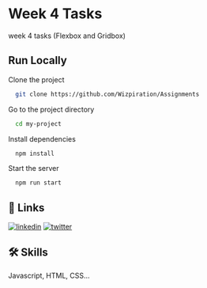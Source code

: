 # Week 4 Tasks

week 4 tasks (Flexbox and Gridbox)

## Run Locally

Clone the project

```bash
  git clone https://github.com/Wizpiration/Assignments
```

Go to the project directory

```bash
  cd my-project
```

Install dependencies

```bash
  npm install
```

Start the server

```bash
  npm run start
```

## 🔗 Links

[![linkedin](https://img.shields.io/badge/linkedin-0A66C2?style=for-the-badge&logo=linkedin&logoColor=white)](https://www.linkedin.com/in/wisdom-c-esinwoke-972600218)
[![twitter](https://img.shields.io/badge/twitter-1DA1F2?style=for-the-badge&logo=twitter&logoColor=white)](https://twitter.com/wiz_piration)

## 🛠 Skills

Javascript, HTML, CSS...

